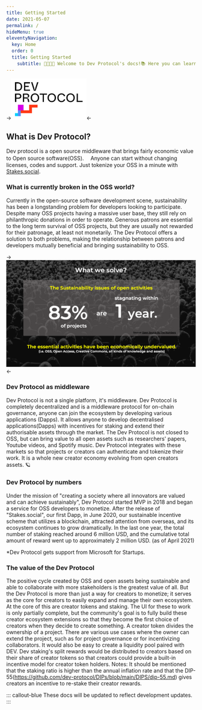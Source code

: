 ```yaml
---
title: Getting Started
date: 2021-05-07
permalink: /
hideMenu: true
eleventyNavigation:
  key: Home
  order: 0
  title: Getting Started
	subtitle: 🧑‍💻👩‍💻 Welcome to Dev Protocol's docs!📚 Here you can learn about the Dev Protocol, DEV token, and how to start using Stakes.social.
---
```


->![Dev Protocol](/content/images/devprotocol-logo.png)<-

## What is Dev Protocol?

Dev protocol is a open source middleware that brings fairly economic value to Open source software(OSS).　
Anyone can start without changing licenses, codes and support. Just tokenize your OSS in a minute with [Stakes.social](/stakes-social/index.html).

### What is currently broken in the OSS world?

Currently in the open-source software development scene, sustainability has been a longstanding problem for developers looking to participate. Despite many OSS projects having a massive user base, they still rely on philanthropic donations in order to operate. Generous patrons are essential to the long term survival of OSS projects, but they are usually not rewarded for their patronage, at least not monetarily.
The Dev Protocol offers a solution to both problems, making the relationship between patrons and developers mutually beneficial and bringing sustainability to OSS.

->![The sustainability issue of OSS](/content/images/oss-sustainability.png)<-

### Dev Protocol as middleware

Dev Protocol is not a single platform, it's middleware. Dev Protocol is completely decentralized and is a middleware protocol for on-chain governance, anyone can join the ecosystem by developing various applications (Dapps). It allows anyone to develop decentralised applications(Dapps) with incentives for staking and extend their authorisable assets through the market. The Dev Protocol is not closed to OSS, but can bring value to all open assets such as researchers' papers, Youtube videos, and Spotify music. Dev Protocol integrates with these markets so that projects or creators can authenticate and tokenize their work.
It is a whole new creator economy evolving from open creators assets. 🪐

### Dev Protocol by numbers

Under the mission of "creating a society where all innovators are valued and can achieve sustainably", Dev Protocol started MVP in 2018 and began a service for OSS developers to monetize. After the release of "Stakes.social", our first Dapp, in June 2020, our sustainable incentive scheme that utilizes a blockchain, attracted attention from overseas, and its ecosystem continues to grow dramatically. In the last one year, the total number of staking reached around 6 million USD, and the cumulative total amount of reward went up to approximately 2 million USD. (as of April 2021)

\*Dev Protocol gets support from Microsoft for Startups.

### The value of the Dev Protocol

The positive cycle created by OSS and open assets being sustainable and able to collaborate with more stakeholders is the greatest value of all. But the Dev Protocol is more than just a way for creators to monetize; it serves as the core for creators to easily expand and manage their own ecosystem. At the core of this are creator tokens and staking. The UI for these to work is only partially complete, but the community's goal is to fully build these creator ecosystem extensions so that they become the first choice of creators when they decide to create something.
A creator token divides the ownership of a project. There are various use cases where the owner can extend the project, such as for project governance or for incentivizing collaborators. It would also be easy to create a liquidity pool paired with DEV. Dev staking's split rewards would be distributed to creators based on their share of creator tokens so that creators could provide a built-in incentive model for creator token holders.
Notes: It should be mentioned that the staking ratio is higher than the annual inflation rate and that the DIP-55(https://github.com/dev-protocol/DIPs/blob/main/DIPS/dip-55.md) gives creators an incentive to re-stake their creator rewards.

::: callout-blue
These docs will be updated to reflect development updates.
:::
